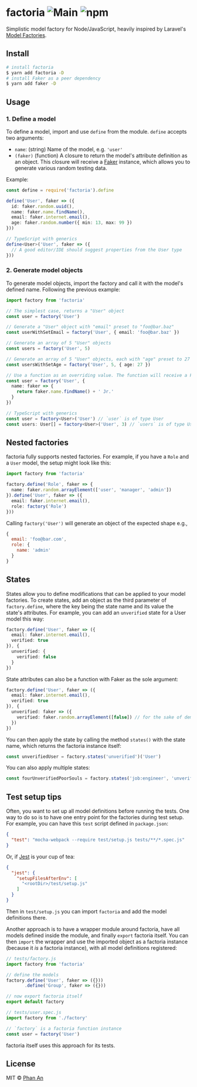 # factoria ![Main](https://github.com/phanan/factoria/workflows/Main/badge.svg) ![npm](https://img.shields.io/npm/v/factoria)

Simplistic model factory for Node/JavaScript, heavily inspired by Laravel's [Model Factories](https://laravel.com/docs/5.5/database-testing#writing-factories).

## Install

```bash
# install factoria
$ yarn add factoria -D
# install Faker as a peer dependency
$ yarn add faker -D
```

## Usage

### 1. Define a model

To define a model, import and use `define` from the module. `define` accepts two arguments:

* `name`: (string) Name of the model, e.g. `'user'`
* `(faker)` (function) A closure to return the model's attribute definition as an object. This closure will receive a [Faker](https://github.com/Marak/faker.js/) instance, which allows you to generate various random testing data.

Example:

```ts
const define = require('factoria').define

define('User', faker => ({
  id: faker.random.uuid(),
  name: faker.name.findName(),
  email: faker.internet.email(),
  age: faker.random.number({ min: 13, max: 99 })
}))

// TypeScript with generics
define<User>('User', faker => ({
  // A good editor/IDE should suggest properties from the User type
}))
```

### 2. Generate model objects

To generate model objects, import the factory and call it with the model's defined name. Following the previous example:

```ts
import factory from 'factoria'

// The simplest case, returns a "User" object
const user = factory('User')

// Generate a "User" object with "email" preset to "foo@bar.baz"
const userWithSetEmail = factory('User', { email: 'foo@bar.baz' })

// Generate an array of 5 "User" objects
const users = factory('User', 5)

// Generate an array of 5 "User" objects, each with "age" preset to 27
const usersWithSetAge = factory('User', 5, { age: 27 })

// Use a function as an overriding value. The function will receive a Faker instance.
const user = factory('User', {
  name: faker => {
    return faker.name.findName() + ' Jr.'
  }
})

// TypeScript with generics
const user = factory<User>('User') // `user` is of type User
const users: User[] = factory<User>('User', 3) // `users` is of type User[]
```

## Nested factories

factoria fully supports nested factories. For example, if you have a `Role` and a `User` model, the setup might look like this:

```ts
import factory from 'factoria'

factory.define('Role', faker => {
  name: faker.random.arrayElement(['user', 'manager', 'admin'])
}).define('User', faker => ({
  email: faker.internet.email(),
  role: factory('Role')
}))
```

Calling `factory('User')` will generate an object of the expected shape e.g.,

```js
{
  email: 'foo@bar.com',
  role: {
    name: 'admin'
  }
}
```

## States

States allow you to define modifications that can be applied to your model factories. To create states, add an object as the third parameter of `factory.define`, where the key being the state name and its value the state's attributes. For example, you can add an `unverified` state for a User model this way:

```ts
factory.define('User', faker => ({
  email: faker.internet.email(),
  verified: true
}), {
  unverified: {
    verified: false
  }
})
```

State attributes can also be a function with Faker as the sole argument:

```ts
factory.define('User', faker => ({
  email: faker.internet.email(),
  verified: true
}), {
  unverified: faker => ({
    verified: faker.random.arrayElement([false]) // for the sake of demonstration
  })
})
```

You can then apply the state by calling the method `states()` with the state name, which returns the factoria instance itself:

```ts
const unverifiedUser = factory.states('unverified')('User')
```

You can also apply multiple states:

```ts
const fourUnverifiedPoorSouls = factory.states('job:engineer', 'unverified')('User', 4)
```

## Test setup tips

Often, you want to set up all model definitions before running the tests. One way to do so is to have one entry point for the factories during test setup. For example, you can have this `test` script defined in `package.json`:

```json
{
  "test": "mocha-webpack --require test/setup.js tests/**/*.spec.js"
}
```

Or, if [Jest](https://facebook.github.io/jest/) is your cup of tea:

```json
{
  "jest": {
    "setupFilesAfterEnv": [
      "<rootDir>/test/setup.js"
    ]
  }
}
```

Then in `test/setup.js` you can import `factoria` and add the model definitions there.

Another approach is to have a wrapper module around factoria, have all models defined inside the module, and finally `export` factoria itself. You can then `import` the wrapper and use the imported object as a factoria instance (because it _is_ a factoria instance), with all model definitions registered:

```js
// tests/factory.js
import factory from 'factoria'

// define the models
factory.define('User', faker => ({}))
       .define('Group', faker => ({}))

// now export factoria itself
export default factory
```

```js
// tests/user.spec.js
import factory from './factory'

// `factory` is a factoria function instance
const user = factory('User')
```

factoria itself uses this approach for its tests.

## License

MIT © [Phan An](https://phanan.net)

